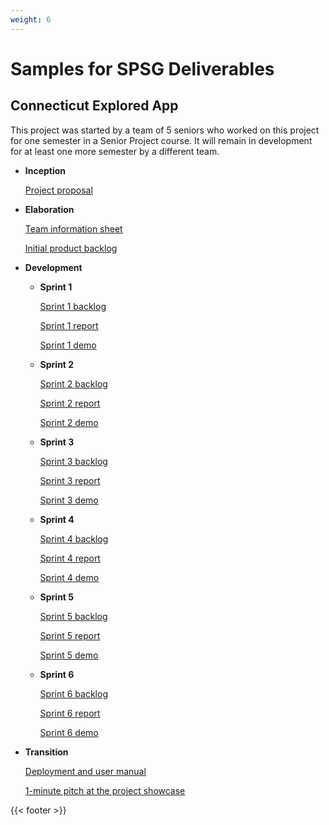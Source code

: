 ```yaml
---
weight: 6
---
```


# Samples for SPSG Deliverables

## Connecticut Explored App

This project was started by a team of 5 seniors who worked on this project for one semester in a Senior Project course. It will remain in development for at least one more semester by a different team.  

- **Inception**

	[Project proposal](</files/samples/CTExplored/inception/CT Explored Scavenger Hunt App proposal.pdf>)


- **Elaboration**

	[Team information sheet](</files/samples/CTExplored/elaboration/Team Info Sheet.pdf>)

	[Initial product backlog](</files/samples/CTExplored/elaboration/Backlog- Mad Hatterz.pdf>)



- **Development**

	- **Sprint 1**

		[Sprint 1 backlog](</files/samples/CTExplored/development/Sprint 1 Github.pdf>)

		[Sprint 1 report](</files/samples/CTExplored/development/Sprint 1 Report- Mad Hatterz.pdf>)
	
		[Sprint 1 demo](<https://www.youtube.com/watch?v=TuVfij33cLQ>)


	- **Sprint 2**

		[Sprint 2 backlog](</files/samples/CTExplored/development/Sprint 2 Github.pdf>)

		[Sprint 2 report](</files/samples/CTExplored/development/Sprint 2 Report- Mad Hatterz.pdf>)
	
		[Sprint 2 demo](<https://www.youtube.com/watch?v=X49oR4IbAVE>)


	- **Sprint 3**

		[Sprint 3 backlog](</files/samples/CTExplored/development/Sprint 3 Github.pdf>)

		[Sprint 3 report](</files/samples/CTExplored/development/Sprint 3 Report- Mad Hatterz.pdf>)
	
		[Sprint 3 demo](<https://www.youtube.com/watch?v=4bjqlWUbioI>)


	- **Sprint 4**

		[Sprint 4 backlog](</files/samples/CTExplored/development/Sprint 4 Github.pdf>)

		[Sprint 4 report](</files/samples/CTExplored/development/Sprint 4 Report- Mad Hatterz.pdf>)
	
		[Sprint 4 demo](<https://www.youtube.com/watch?v=90EBR0O156k>)


	- **Sprint 5**

		[Sprint 5 backlog](</files/samples/CTExplored/development/Sprint 5 Github.pdf>)

		[Sprint 5 report](</files/samples/CTExplored/development/Sprint 5 Report- Mad Hatterz.pdf>)
	
		[Sprint 5 demo](<https://www.youtube.com/watch?v=HYHibx_n5QI>)


	- **Sprint 6**

		[Sprint 6 backlog](</files/samples/CTExplored/development/Sprint 6 Github.pdf>)

		[Sprint 6 report](</files/samples/CTExplored/development/Sprint 6 Report- Mad Hatterz.pdf>)
	
		[Sprint 6 demo](<https://www.youtube.com/watch?v=FUEUIor3nUQ>)

- **Transition**

	[Deployment and user manual](</files/samples/CTExplored/transition/User Manual- Mad Hatterz.pdf>)

	[1-minute pitch at the project showcase](</files/samples/CTExplored/transition/Pitch.pdf>)




{{< footer >}}

